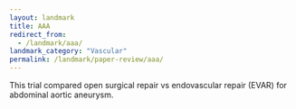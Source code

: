 ```yaml
---
layout: landmark
title: AAA
redirect_from:
  - /landmark/aaa/
landmark_category: "Vascular"
permalink: /landmark/paper-review/aaa/
---
```


This trial compared open surgical repair vs endovascular repair (EVAR) for abdominal aortic aneurysm.
